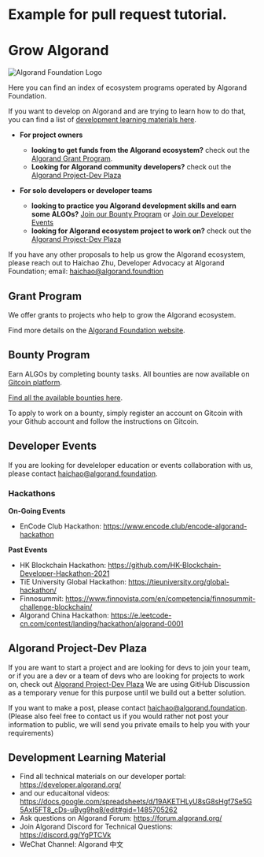 # Example for pull request tutorial.

# Grow Algorand

![Algorand Foundation Logo](img/logo.png)

Here you can find an index of ecosystem programs operated by Algorand Foundation.

If you want to develop on Algorand and are trying to learn how to do that, you can find a list of [development learning materials here](#Development-Learning-Material).

* **For project owners**
  * **looking to get funds from the Algorand ecosystem?** check out the [Algorand Grant Program](#Grant-Program).
  * **Looking for Algorand community developers?** check out the [Algorand Project-Dev Plaza](#Algorand-Project-Dev-Plaza)

* **For solo developers or developer teams**
  * **looking to practice you Algorand development skills and earn some ALGOs?** [Join our Bounty Program](#Bounty-Program) or [Join our Developer Events](#Developer-Events)
  * **looking for Algorand ecosystem project to work on?** check out the [Algorand Project-Dev Plaza](#Algorand-Project-Dev-Plaza)


If you have any other proposals to help us grow the Algorand ecosystem, please reach out to Haichao Zhu, Developer Advocacy at Algorand Foundation; email: haichao@algorand.foundtion


## Grant Program

We offer grants to projects who help to grow the Algorand ecosystem.

Find more details on the [Algorand Foundation website](https://algorand.foundation/grants-program).


## Bounty Program

Earn ALGOs by completing bounty tasks.
All bounties are now available on [Gitcoin platform](https://gitcoin.co/).

[Find all the available bounties here](https://gitcoin.co/explorer?network=mainnet&idx_status=open&applicants=ALL&order_by=null&org=algorand).

To apply to work on a bounty, simply register an account on Gitcoin with your Github account and follow the instructions on Gitcoin.


## Developer Events
If you are looking for develeloper education or events collaboration with us, please contact haichao@algorand.foundation.


### Hackathons

**On-Going Events**
* EnCode Club Hackathon: https://www.encode.club/encode-algorand-hackathon

**Past Events**

* HK Blockchain Hackathon: https://github.com/HK-Blockchain-Developer-Hackathon-2021
* TiE University Global Hackathon: https://tieuniversity.org/global-hackathon/
* Finnosummit: https://www.finnovista.com/en/competencia/finnosummit-challenge-blockchain/
* Algorand China Hackathon: https://e.leetcode-cn.com/contest/landing/hackathon/algorand-0001




## Algorand Project-Dev Plaza
If you are want to start a project and are looking for devs to join your team, or if you are a dev or a team of devs who are looking for projects to work on, check out [Algorand Project-Dev Plaza](https://github.com/algorandfoundation/grow-algorand/discussions)
We are using GitHub Discussion as a temporary venue for this purpose until we build out a better solution.

If you want to make a post, please contact haichao@algorand.foundation.
(Please also feel free to contact us if you would rather not post your information to public, we will send you private emails to help you with your requirements)


## Development Learning Material

* Find all technical materials on our developer portal: https://developer.algorand.org/
* and our educaitonal videos: https://docs.google.com/spreadsheets/d/19AKETHLyU8sG8sHgf7Se5G5AxI5FT8_cDs-uByg9hq8/edit#gid=1485705262
* Ask questions on Algorand Forum: https://forum.algorand.org/
* Join Algorand Discord for Technical Questions: https://discord.gg/YgPTCVk
* WeChat Channel: Algorand 中文
